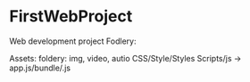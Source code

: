# FirstWebProject
Web development project
Fodlery:

Assets: foldery: img, video, autio
CSS/Style/Styles
Scripts/js -> app.js/bundle/.js
